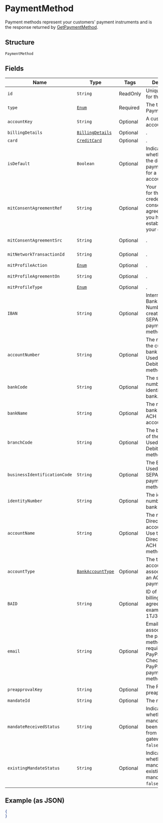 
# PaymentMethod

Payment methods represent your customers' payment instruments and is the response returned by [GetPaymentMethod](/doc/payment-method.md#get-payment-method).

## Structure

`PaymentMethod`

## Fields

| Name | Type | Tags | Description | Getter |
|  --- | --- | --- | --- | --- |
| `id` | `String` | ReadOnly | Unique identifier for the object. | String getId() |
| `type` | [`Enum`](/doc/models/payment-method-type.md) | Required | The type of the PaymentMethod. | String getType() |
| `accountKey` | `String` | Optional | A customer account key. | String getAccountKey() |
| `billingDetails` | [`BillingDetails`](/doc/models/billing-details.md) | Optional | . | String getBillingDetails() |
| `card` | [`CreditCard`](/doc/models/credit-card.md) | Optional | . | CreditCard getCard() |
| `isDefault` | `Boolean` | Optional | Indicates whether this is the default payment method for a customer account. | Boolean getIsDefault() |
| `mitConsentAgreementRef` | `String` | Optional | Your reference for the stored credential consent agreement that you have established with your customer. | String getMitConsentAgreementRef() |
| `mitConsentAgreementSrc` | `String` | Optional | . | String getMitConsentAgreementSrc() |
| `mitNetworkTransactionId` | `String` | Optional | . | String getMitNetworkTransactionId() |
| `mitProfileAction` | [`Enum`](/doc/models/mit-profile-action.md) | Optional | . | String getMitProfileAction() |
| `mitProfileAgreementOn` | `String` | Optional | . | String getMitProfileAgreementOn() |
| `mitProfileType` | [`Enum`](/doc/models/mit-profile-type.md) | Optional | . | String getMitProfileType() |
| `IBAN` | `String` | Optional | International Bank Account Number used to create SEPA_DEBIT payment methods. | String getIBAN() |
| `accountNumber` | `String` | Optional | The number of the customer's bank account. Used with Direct Debit payment methods. | String getaccountNumber() |
| `bankCode` | `String` | Optional | The sort code or number that identifies the bank. | String getbankCode() |
| `bankName` | `String` | Optional | The name of the bank where the ACH payment account is held. | String getbankName() |
| `branchCode` | `String` | Optional | The branch code of the bank. Used with Direct Debit payment methods. | String getbranchCode() |
| `businessIdentificationCode` | `String` | Optional | The BIC code. Used with SEPA_DEBIT payment methods. | String getbusinessIdentificationCode() |
| `identityNumber` | `String` | Optional | The identity number used for bank transfer. | String getIdentityNumber() |
| `accountName` | `String` | Optional | The name on the Direct Debit bank account or ACH. Use this field for Direct Debit or ACH payment methods. | String getAccountName() |
| `accountType` | [`BankAccountType`](/doc/models/bank-account-type.md) | Optional | The type of bank account associated with an ACH payment. | String getAccountType() |
| `BAID` | `String` | Optional | ID of a PayPal billing agreement. For example, I-1TJ3GAGG82Y9. | String getBAID() |
| `email` | `String` | Optional | Email address associated with the payment method. This is required with a PayPal Express Checkout or a PayPal Adaptive payment method. | String getEmail() |
| `preapprovalKey` | `String` | Optional | The PayPal preapproval key. | String getPreapprovalKey() |
| `mandateId` | `String` | Optional | The mandate id. | String getMandateId() |
| `mandateReceivedStatus` | `String` | Optional | Indicates whether the mandate has been received from the gateway. `true` or `false`. | String getMandateReceivedStatus() |
| `existingMandateStatus` | `String` | Optional | Indicates whether the mandate is an existing mandate. `true` or `false`. | String getExistingMandateStatus() |


## Example (as JSON)

```json
{
}
```
